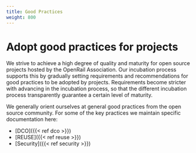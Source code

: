 ```yaml
---
title: Good Practices
weight: 800
---
```

# Adopt good practices for projects

We strive to achieve a high degree of quality and maturity for open source projects hosted by the OpenRail Association. Our incubation process supports this by gradually setting requirements and recommendations for good practices to be adopted by projects. Requirements become stricter with advancing in the incubation process, so that the different incubation process transparently guarantee a certain level of maturity.

We generally orient ourselves at general good practices from the open source community. For some of the key practices we maintain specific documentation here:

* [DCO]({{< ref dco >}})
* [REUSE]({{< ref reuse >}})
* [Security]({{< ref security >}})
